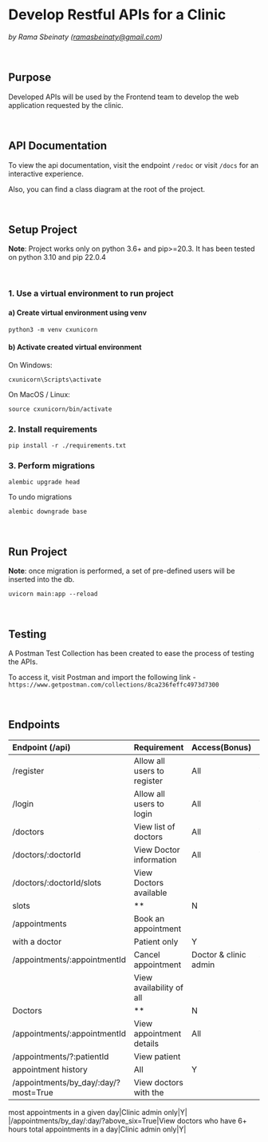 # Develop Restful APIs for a Clinic 
_by Rama Sbeinaty (ramasbeinaty@gmail.com)_

<br>

## Purpose 
Developed APIs will be used by the Frontend team to develop the web application requested by the clinic.

<br>

## API Documentation
To view the api documentation, visit the endpoint `/redoc` or visit `/docs` for an interactive experience.

Also, you can find a class diagram at the root of the project.

<br>

## Setup Project

__Note__: Project works only on python 3.6+ and pip>=20.3. It has been tested on python 3.10 and pip 22.0.4

<br>

### 1. Use a virtual environment to run project
#### a) Create virtual environment using venv
```commandline
python3 -m venv cxunicorn
```

#### b) Activate created virtual environment
On Windows:
```commandline
cxunicorn\Scripts\activate
```

On MacOS / Linux:
```commandline
source cxunicorn/bin/activate
```

### 2. Install requirements
```commandline
pip install -r ./requirements.txt
```

### 3. Perform migrations
```commandline
alembic upgrade head
```

To undo migrations
```commandline
alembic downgrade base
```

<br>

## Run Project
__Note__: once migration is performed, a set of pre-defined users will be inserted into the db.
```commandline
uvicorn main:app --reload
```

<br>

## Testing
A Postman Test Collection has been created to ease the process of testing the APIs.

To access it, visit Postman and import the following link -   
`https://www.getpostman.com/collections/8ca236feffc4973d7300`

<br>

## Endpoints

|Endpoint (/api)|Requirement |Access(Bonus)|Done|
|:----|:----|:----|:----|
|/register|Allow all users to register|All|Y|
|/login|Allow all users to login|All|Y|
|/doctors|View list of doctors|All|Y|
|/doctors/:doctorId|View Doctor information|All|Y|
|/doctors/:doctorId/slots|View Doctors available
slots|**|N|
|/appointments|Book an appointment
with a doctor|Patient only|Y|
|/appointments/:appointmentId|Cancel appointment|Doctor & clinic admin|Y|
| |View availability of all
Doctors|**|N|
|/appointments/:appointmentId|View appointment details|All|Y|
|/appointments/?:patientId|View patient
appointment history|All|Y|
|/appointments/by_day/:day/?most=True|View doctors with the
most appointments in a
given day|Clinic admin only|Y|
|/appointments/by_day/:day/?above_six=True|View doctors who have
6+ hours total
appointments in a day|Clinic admin only|Y|

